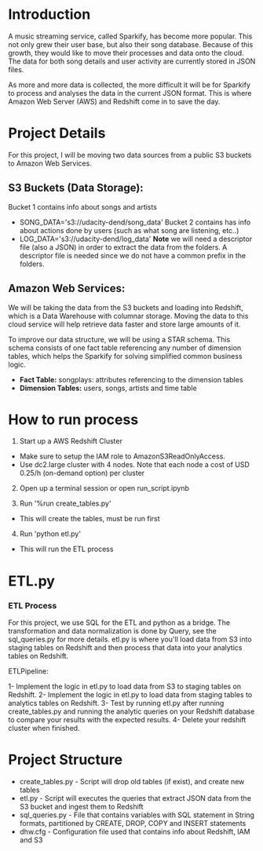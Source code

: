 # Introduction
A music streaming service, called Sparkify, has become more popular. This not only grew their user base, but also their song database. Because of this growth, they would like to move their processes and data onto the cloud. The data for both song details and user activity are currently stored in JSON files.

As more and more data is collected, the more difficult it will be for Sparkify to process and analyses the data in the current JSON format. This is where Amazon Web Server (AWS) and Redshift come in to save the day.

# Project Details
For this project, I will be moving two data sources from a public S3 buckets to Amazon Web Services.

## S3 Buckets (Data Storage):
Bucket 1 contains info about songs and artists
- SONG_DATA='s3://udacity-dend/song_data'
Bucket 2 contains has info about actions done by users (such as what song are listening, etc..)
- LOG_DATA='s3://udacity-dend/log_data'
**Note** we will need a descriptor file (also a JSON) in order to extract the data from the folders. A descriptor file is needed since we do not have a common prefix in the folders.

## Amazon Web Services:
We will be taking the data from the S3 buckets and loading into Redshift, which is a Data Warehouse with columnar storage. Moving the data to this cloud service will help retrieve data faster and store large amounts of it.

To improve our data structure, we will be using a STAR schema. This schema consists of one fact table referencing any number of dimension tables, which helps the Sparkify for solving simplified common business logic.

- **Fact Table:** songplays: attributes referencing to the dimension tables
- **Dimension Tables:** users, songs, artists and time table



# How to run process
1. Start up a AWS Redshift Cluster
- Make sure to setup the IAM role to AmazonS3ReadOnlyAccess.
- Use dc2.large cluster with 4 nodes. Note that each node a cost of USD 0.25/h (on-demand option) per cluster

2. Open up a terminal session or open run_script.ipynb

3. Run '%run create_tables.py'
- This will create the tables, must be run first

4. Run 'python etl.py'
- This will run the ETL process


# ETL.py

### ETL Process
For this project, we use SQL for the ETL and python as a bridge. The transformation and data normalization is done by Query, see the sql_queries.py for more details.
etl.py is where you'll load data from S3 into staging tables on Redshift and then process that data into your analytics tables on Redshift.

ETLPipeline:

1- Implement the logic in etl.py to load data from S3 to staging tables on Redshift.
2- Implement the logic in etl.py to load data from staging tables to analytics tables on Redshift.
3- Test by running etl.py after running create_tables.py and running the analytic queries on your Redshift database to compare your results with the expected results.
4- Delete your redshift cluster when finished.


 # Project Structure
- create_tables.py - Script will drop old tables (if exist), and create new tables
- etl.py - Script will executes the queries that extract JSON data from the S3 bucket and ingest them to Redshift
- sql_queries.py - File that contains variables with SQL statement in String formats, partitioned by CREATE, DROP, COPY and INSERT statements
- dhw.cfg - Configuration file used that contains info about Redshift, IAM and S3


 
 


